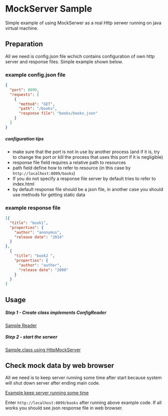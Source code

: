 MockServer Sample
=================

Simple example of using MockSerwer as a real Http serwer running 
on java virtual machine. 

## Preparation

All we need  is config.json file wchich contains configuration of own
http server and response files. Simple example shown below.

### example config.json file
```json
{
  "port": 8099,
  "requests": [
    {
      "method": "GET",
      "path": "/books",
      "response file": "books/books.json"
    }
  ]
}
```
##### configuration tips
 * make sure that the port is not in use by another process (and if it is,
 try to change the port or kill the process that uses this port if it is 
 negligible)
 * response file field requires a relative path to resources
 * path field define how to refer to resource 
 (in this case by ```http://localhost:8099/books```)
 * If you do not specify a response file server by default tries to refer to index.html
 * by default response file should be a json file, in another case you should use
    methods for getting static data
 
### example response file
```json
[{
  "title": "book1",
  "properties": {
    "author": "anonymus",
    "release date": "2014"
  }
},
  {
    "title": "book2 ",
    "properties": {
      "author": "author",
      "release date": "2000"
    }
  }
]
```
## Usage
##### Step 1 - Create class implements ConfigReader
[Sample Reader](sampleReader.md)

#####  Step 2 - start the serwer
[Sample.class using HttpMockServer](SampleMain.md)

## Check mock data by web browser
All we need is to keep server running some time after start because 
system will shut down server after ending main code.

[Example keep server running some time](SampleWithWebBrowser.md)

Enter ```http://localhost:8099/books``` after running above example code.
If all works you should see json response file in web browser.
